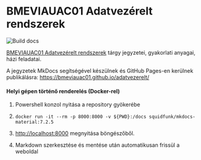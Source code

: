 # BMEVIAUAC01 Adatvezérelt rendszerek

![Build docs](https://github.com/bmeviauac01/adatvezerelt/workflows/Build%20docs/badge.svg?branch=master)

[BMEVIAUAC01 Adatvezérelt rendszerek](https://www.aut.bme.hu/Course/VIAUAC01/) tárgy jegyzetei, gyakorlati anyagai, házi feladatai.

A jegyzetek MkDocs segítségével készülnek és GitHub Pages-en kerülnek publikálásra: <https://bmeviauac01.github.io/adatvezerelt/>

#### Helyi gépen történő renderelés (Docker-rel)

1. Powershell konzol nyitása a repository gyökerébe

1. `docker run -it --rm -p 8000:8000 -v ${PWD}:/docs squidfunk/mkdocs-material:7.2.5`

1. <http://localhost:8000> megnyitása böngészőből.

1. Markdown szerkesztése és mentése után automatikusan frissül a weboldal
